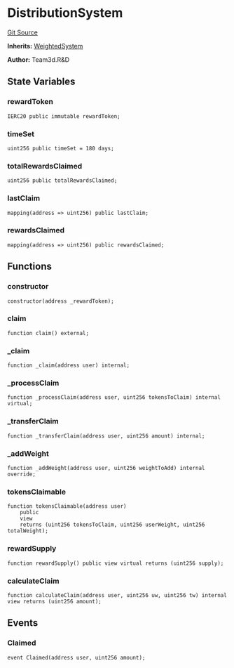 # DistributionSystem
[Git Source](https://github.com//Team3dVidyaGames/Contracts/blob/cc124d509378b286cf5b28729406af3750bf09dd/src/contracts/agnosia/DistributionSystem.sol)

**Inherits:**
[WeightedSystem](/src/contracts/agnosia/WeightedSystem.sol/contract.WeightedSystem.md)

**Author:**
Team3d.R&D


## State Variables
### rewardToken

```solidity
IERC20 public immutable rewardToken;
```


### timeSet

```solidity
uint256 public timeSet = 180 days;
```


### totalRewardsClaimed

```solidity
uint256 public totalRewardsClaimed;
```


### lastClaim

```solidity
mapping(address => uint256) public lastClaim;
```


### rewardsClaimed

```solidity
mapping(address => uint256) public rewardsClaimed;
```


## Functions
### constructor


```solidity
constructor(address _rewardToken);
```

### claim


```solidity
function claim() external;
```

### _claim


```solidity
function _claim(address user) internal;
```

### _processClaim


```solidity
function _processClaim(address user, uint256 tokensToClaim) internal virtual;
```

### _transferClaim


```solidity
function _transferClaim(address user, uint256 amount) internal;
```

### _addWeight


```solidity
function _addWeight(address user, uint256 weightToAdd) internal override;
```

### tokensClaimable


```solidity
function tokensClaimable(address user)
    public
    view
    returns (uint256 tokensToClaim, uint256 userWeight, uint256 totalWeight);
```

### rewardSupply


```solidity
function rewardSupply() public view virtual returns (uint256 supply);
```

### calculateClaim


```solidity
function calculateClaim(address user, uint256 uw, uint256 tw) internal view returns (uint256 amount);
```

## Events
### Claimed

```solidity
event Claimed(address user, uint256 amount);
```

